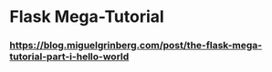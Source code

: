 # Flask Mega-Tutorial

### https://blog.miguelgrinberg.com/post/the-flask-mega-tutorial-part-i-hello-world
